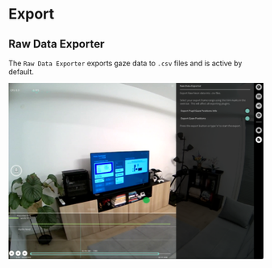 # Export

<!-- TODO: Is the export format actually correct? -->

## Raw Data Exporter
The `Raw Data Exporter` exports gaze data to `.csv` files and is active by default.

![Raw export](../raw-data-exporter/np-raw-export.webp)


